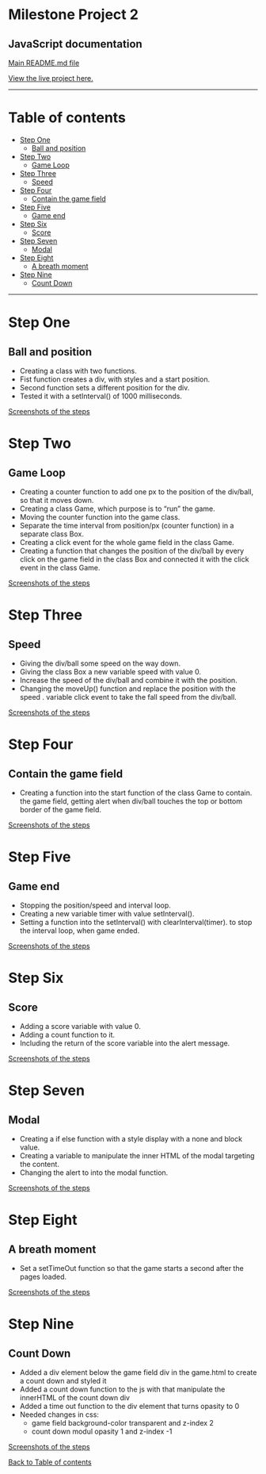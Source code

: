 Milestone Project 2 
======

## **JavaScript documentation** ##

[Main README.md file](https://github.com/Puksrevolution/milestone-project-2/blob/master/README.md)

[View the live project here.](https://puksrevolution.github.io/milestone-project-2/)

---

# Table of contents

- [Step One](#step-one)
  - [Ball and position](#ball-and-position)
- [Step Two](#step-two)
  - [Game Loop](#game-loop)
- [Step Three](#step-three)
    - [Speed](#speed)
- [Step Four](#step-four)
    - [Contain the game field](#contain-the-game-field)
- [Step Five](#step-five)
    - [Game end](#game-end)
- [Step Six](#step-six)
    - [Score](#score)
- [Step Seven](#step-seven)
    - [Modal](#modal)
- [Step Eight](#step-eight)
    - [A breath moment](#a-breat-moment)
- [Step Nine](#step-eight)
    - [Count Down](#count-down)
    
---

Step One
======

## **Ball and position** ##

- Creating a class with two functions.
- Fist function creates a div, with styles and a start position.
- Second function sets a different position for the div.
- Tested it with a setInterval() of 1000 milliseconds.

[Screenshots of the steps](https://github.com/Puksrevolution/milestone-project-2/tree/master/assets/img/screenshots/jsDocu/1_renderer)

Step Two
======

## **Game Loop** ##

- Creating a counter function to add one px to the position of the div/ball, so that it moves down.
- Creating a class Game, which purpose is to “run” the game.
- Moving the counter function into the game class.
- Separate the time interval from position/px (counter function) in a separate class Box.
- Creating a click event for the whole game field in the class Game.
- Creating a function that changes the position of the div/ball by every click on the game field in 
the class Box and connected it with the click event in the class Game.

[Screenshots of the steps](https://github.com/Puksrevolution/milestone-project-2/tree/master/assets/img/screenshots/jsDocu/2_gameLoop)

Step Three
======

## **Speed** ##
 
- Giving the div/ball some speed on the way down.
- Giving the class Box a new variable speed with value 0.
- Increase the speed of the div/ball and combine it with the position.
- Changing the moveUp() function and replace the position with the speed .
variable click event to take the fall speed from the div/ball.

[Screenshots of the steps](https://github.com/Puksrevolution/milestone-project-2/tree/master/assets/img/screenshots/jsDocu/3_speed)

Step Four
======

## **Contain the game field** ##

- Creating a function into the start function of the class Game to contain.
the game field, getting alert when div/ball touches the top or bottom border of the game field.

[Screenshots of the steps](https://github.com/Puksrevolution/milestone-project-2/tree/master/assets/img/screenshots/jsDocu/4_contain)

Step Five
======

## **Game end** ##

- Stopping the position/speed and interval loop.
- Creating a new variable  timer with value setInterval().
- Setting a function into the setInterval() with clearInterval(timer). 
to stop the interval loop, when game ended.

[Screenshots of the steps](https://github.com/Puksrevolution/milestone-project-2/tree/master/assets/img/screenshots/jsDocu/5_gameEnd)

Step Six
======

## **Score** ##

- Adding a score variable with value 0.
- Adding a count function to it.
- Including the return of the score variable into the alert message.

[Screenshots of the steps](https://github.com/Puksrevolution/milestone-project-2/tree/master/assets/img/screenshots/jsDocu/6_score)

Step Seven
======

## **Modal** ##

- Creating a if else function with a style display with a none and block value.
- Creating a variable to manipulate the inner HTML of the modal targeting the content.
- Changing the alert to into the modal function.

[Screenshots of the steps](https://github.com/Puksrevolution/milestone-project-2/tree/master/assets/img/screenshots/jsDocu/7_modal)

Step Eight
======

## **A breath moment** ##

- Set a setTimeOut function so that the game starts a second after the pages loaded.

[Screenshots of the steps](https://github.com/Puksrevolution/milestone-project-2/tree/master/assets/img/screenshots/jsDocu/8_timeOut)

Step Nine
======

## **Count Down** ##

- Added a div element below the game field div in the game.html to create a count down and styled it
- Added a count down function to the js with that manipulate the innerHTML of the count down div
- Added a time out function to the div element that turns opasity to 0
- Needed changes in css:
  - game field background-color transparent and z-index 2
  - count down modul opasity 1 and z-index -1

[Screenshots of the steps](https://github.com/Puksrevolution/milestone-project-2/tree/master/assets/img/screenshots/jsDocu/9_countDown)

[Back to Table of contents](#table-of-contents)